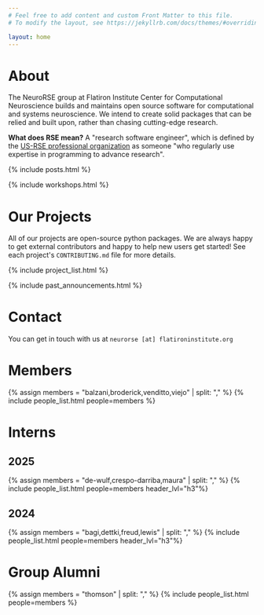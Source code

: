 ```yaml
---
# Feel free to add content and custom Front Matter to this file.
# To modify the layout, see https://jekyllrb.com/docs/themes/#overriding-theme-defaults

layout: home
---
```


# About

The NeuroRSE group at Flatiron Institute Center for Computational Neuroscience builds and maintains open source software for computational and systems neuroscience. We intend to create solid packages that can be relied and built upon, rather than chasing cutting-edge research.

**What does RSE mean?** A "research software engineer", which is defined by the [US-RSE professional organization](https://us-rse.org/about/what-is-an-rse/) as someone "who regularly use expertise in programming to advance research".

{% include posts.html %}

{% include workshops.html %}

# Our Projects

All of our projects are open-source python packages. We are always happy to get external contributors and happy to help new users get started! See each project's `CONTRIBUTING.md` file for more details.

{% include project_list.html %}

{% include past_announcements.html %}

# Contact

You can get in touch with us at `neurorse [at] flatironinstitute.org`

# Members

{% assign members = "balzani,broderick,venditto,viejo" | split: "," %}
{% include people_list.html people=members %}

# Interns

## 2025

{% assign members = "de-wulf,crespo-darriba,maura" | split: "," %}
{% include people_list.html people=members header_lvl="h3"%}

## 2024

{% assign members = "bagi,dettki,freud,lewis" | split: "," %}
{% include people_list.html people=members header_lvl="h3"%}

# Group Alumni

{% assign members = "thomson" | split: "," %}
{% include people_list.html people=members %}
